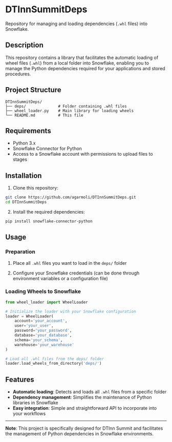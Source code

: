 # DTInnSummitDeps

Repository for managing and loading dependencies (`.whl` files) into Snowflake.

## Description

This repository contains a library that facilitates the automatic loading of wheel files (`.whl`) from a local folder into Snowflake, enabling you to manage the Python dependencies required for your applications and stored procedures.

## Project Structure

```
DTInnSummitDeps/
├── deps/              # Folder containing .whl files
├── wheel_loader.py    # Main library for loading wheels
└── README.md          # This file
```

## Requirements

- Python 3.x
- Snowflake Connector for Python
- Access to a Snowflake account with permissions to upload files to stages

## Installation

1. Clone this repository:
```bash
git clone https://github.com/agarmoli/DTInnSummitDeps.git
cd DTInnSummitDeps
```

2. Install the required dependencies:
```bash
pip install snowflake-connector-python
```

## Usage

### Preparation

1. Place all `.whl` files you want to load in the `deps/` folder

2. Configure your Snowflake credentials (can be done through environment variables or a configuration file)

### Loading Wheels to Snowflake

```python
from wheel_loader import WheelLoader

# Initialize the loader with your Snowflake configuration
loader = WheelLoader(
    account='your_account',
    user='your_user',
    password='your_password',
    database='your_database',
    schema='your_schema',
    warehouse='your_warehouse'
)

# Load all .whl files from the deps/ folder
loader.load_wheels_from_directory('deps/')
```

## Features

- **Automatic loading**: Detects and loads all `.whl` files from a specific folder
- **Dependency management**: Simplifies the maintenance of Python libraries in Snowflake
- **Easy integration**: Simple and straightforward API to incorporate into your workflows

---

**Note**: This project is specifically designed for DTInn Summit and facilitates the management of Python dependencies in Snowflake environments.

